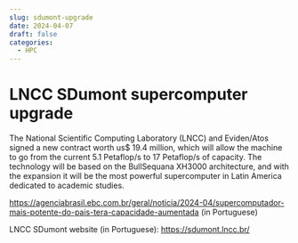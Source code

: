 ```yaml
---
slug: sdumont-upgrade
date: 2024-04-07
draft: false
categories:
  - HPC
---
```


# LNCC SDumont supercomputer upgrade

The National Scientific Computing Laboratory (LNCC) and Eviden/Atos signed a new contract worth us$ 19.4 million, which will allow the machine to go from the current 5.1 Petaflop/s to 17 Petaflop/s of capacity. The technology will be based on the BullSequana XH3000 architecture, and with the expansion it will be the most powerful supercomputer in Latin America dedicated to academic studies.

<https://agenciabrasil.ebc.com.br/geral/noticia/2024-04/supercomputador-mais-potente-do-pais-tera-capacidade-aumentada> (in Portuguese)

LNCC SDumont website (in Portuguese): <https://sdumont.lncc.br/>
